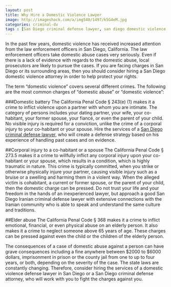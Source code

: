 ```yaml
---
layout: post
title: Why Hire a Domestic Violence Lawyer
image: http://imageshack.com/a/img540/1497/k5G4eM.jpg
categories:	criminal-dv
tags : [San Diego criminal defense lawyer, san diego domestic violence lawyer, san diego criminal defense attorney, san diego iranian criminal defense lawyer, san diego iranian criminal defense attorney, domestic violence California, California domestic violence law]
---
```

In the past few years, domestic violence has received increased attention from the law enforcement officers in San Diego, California. The law enforcement officers take domestic abuse cases very seriously. Even if there is a lack of evidence with regards to the domestic abuse, local prosecutors are likely to pursue the cases. If you are facing charges in San Diego or its surrounding areas, then you should consider hiring a San Diego domestic violence attorney in order to help protect your rights.

The term “domestic violence” covers several different crimes. The following are the most common charges of “domestic abuse” or “domestic violence”:

###Domestic battery
The California Penal Code § 243(e) (1) makes it a crime to inflict violence upon a partner with whom you are intimate. The category of persons includes your dating partner, your wife, your co-habitant, your former spouse, your fiancé, or even the parent of your child. No visible injury is required for a conviction, unlike the crime of a corporal injury to your co-habitant or your spouse. Hire the services of a <a href="http://www.rejalilawfirm.com/omid.html">San Diego criminal defense lawyer</a>, who will create a defense strategy based on his experience of handling past cases and on evidence. 

##Corporal injury to a co-habitant or a spouse
The California Penal Code § 273.5 makes it a crime to willfully inflict any corporal injury upon your co-habitant or your spouse, which results in a condition, which is highly traumatic in nature. This crime is typically committed, when you strike or otherwise physically injure your partner, causing visible injury such as a bruise or a swelling and harming them in a violent way. When the alleged victim is cohabitant, a current or former spouse, or the parent of your child, then the domestic charge can be pressed. Do not trust your life and your freedom in the hands of an inexperienced lawyer, but approach a good San Diego Iranian criminal defense lawyer with extensive connections with the Iranian community who is able to speak and understand the same culture and traditions. 

##Elder abuse
The California Penal Code § 368 makes it a crime to inflict emotional, financial, or even physical abuse on an elderly person. It also makes it a crime to neglect someone above 65 years of age. These charges can be pressed against even the child or the children of the elderly person.

The consequences of a case of domestic abuse against a person can have grave consequences including a fine anywhere between $2000 to $6000 dollars, imprisonment in prison or the county jail from one to up to four years, or both, depending on the severity of the case. The state laws are constantly changing. Therefore, consider hiring the services of a domestic violence defense lawyer in San Diego or a San Diego criminal defense attorney, who will work with you to fight the charges against you. 
